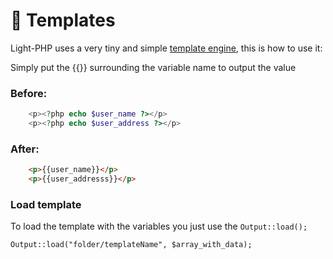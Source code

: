 # :art: Templates

Light-PHP uses a very tiny and simple [template engine](https://github.com/bakeiro/micro_php_template_engine/), this is how to use it:

Simply put the {{}} surrounding the variable name to output the value


### Before:
``` php
	<p><?php echo $user_name ?></p>
	<p><?php echo $user_address ?></p>
```


### After:
``` html
	<p>{{user_name}}</p>
	<p>{{user_addresss}}</p>
```

### Load template

To load the template with the variables you just use the `Output::load();`  
  
`Output::load("folder/templateName", $array_with_data);`